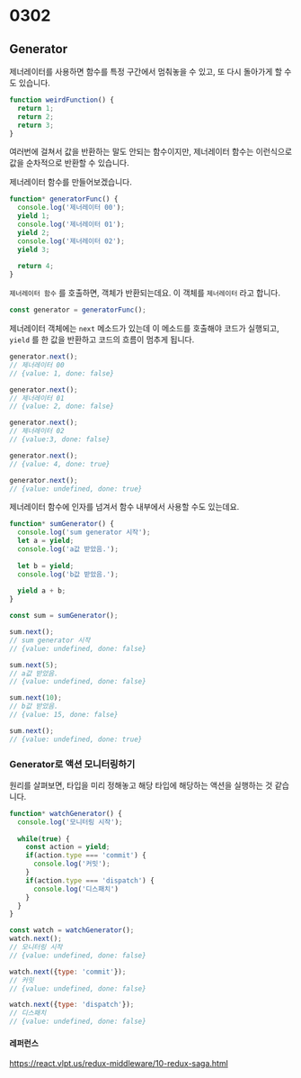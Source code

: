 # 0302



## Generator



제너레이터를 사용하면 함수를 특정 구간에서 멈춰놓을 수 있고, 또 다시 돌아가게 할 수도 있습니다.

```javascript
function weirdFunction() {
  return 1;
  return 2;
  return 3;
}
```

여러번에 걸쳐서 값을 반환하는 말도 안되는 함수이지만, 제너레이터 함수는 이런식으로 값을 순차적으로 반환할 수 있습니다.

제너레이터 함수를 만들어보겠습니다.

```javascript
function* generatorFunc() {
  console.log('제너레이터 00');
  yield 1;
  console.log('제너레이터 01');
  yield 2;
  console.log('제너레이터 02');
  yield 3;
  
  return 4;
}
```

`제너레이터 함수` 를 호출하면, 객체가 반환되는데요. 이 객체를 `제너레이터` 라고 합니다.

```javascript
const generator = generatorFunc();
```

제너레이터 객체에는 `next` 메소드가 있는데 이 메소드를 호출해야 코드가 실행되고, `yield` 를 한 값을 반환하고 코드의 흐름이 멈추게 됩니다.

```javascript
generator.next();
// 제너레이터 00
// {value: 1, done: false}

generator.next();
// 제너레이터 01
// {value: 2, done: false}

generator.next();
// 제너레이터 02
// {value:3, done: false}

generator.next();
// {value: 4, done: true}

generator.next();
// {value: undefined, done: true}
```



제너레이터 함수에 인자를 넘겨서 함수 내부에서 사용할 수도 있는데요.

```javascript
function* sumGenerator() {
  console.log('sum generator 시작');
  let a = yield;
  console.log('a값 받았음.');
  
  let b = yield;
  console.log('b값 받았음.');
  
  yield a + b;
}

const sum = sumGenerator();

sum.next();	
// sum generator 시작
// {value: undefined, done: false}

sum.next(5);
// a값 받았음.
// {value: undefined, done: false}

sum.next(10);
// b값 받았음.
// {value: 15, done: false}

sum.next();
// {value: undefined, done: true}
```



### Generator로 액션 모니터링하기

원리를 살펴보면, 타입을 미리 정해놓고 해당 타입에 해당하는 액션을 실행하는 것 같습니다.

```javascript
function* watchGenerator() {
  console.log('모니터링 시작');
  
  while(true) {
    const action = yield;
    if(action.type === 'commit') {
      console.log('커밋');
    } 
    if(action.type === 'dispatch') {
      console.log('디스패치')
    }
  }
}

const watch = watchGenerator();
watch.next();
// 모니터링 시작
// {value: undefined, done: false}

watch.next({type: 'commit'});
// 커밋
// {value: undefined, done: false}

watch.next({type: 'dispatch'});
// 디스패치
// {value: undefined, done: false}
```





#### 레퍼런스

https://react.vlpt.us/redux-middleware/10-redux-saga.html